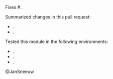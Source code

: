 Fixes # .

Summarized changes in this pull request:
* .
* .

Tested this module in the following environments:
* .
* .
* .

@JanSneeuw 
